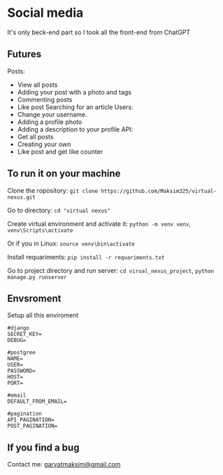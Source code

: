# Social media
It's only beck-end part so I took all the front-end from ChatGPT

## Futures
Posts:
- View all posts
- Adding your post with a photo and tags
- Commenting posts
- Like post
Searching for an article
Users:
- Change your username.
- Adding a profile photo
- Adding a description to your profile
API:
- Get all posts
- Creating your own
- Like post and get like counter
## To run it on your machine
Clone the ropository: `git clone https://github.com/Maksim325/virtual-nexus.git`

Go to directory: `cd "virtual nexus"`

Create virtual environment and activate it: `python -m venv venv`, `venv\Scripts\activate` 

Or if you in Linux: `source venv\bin\activate`

Install requariments: `pip install -r requariments.txt`

Go to project directory and run server: `cd virual_nexus_project`, `python manage.py runserver`

## Envsroment
Setup all this enviroment
```
#django
SECRET_KEY=
DEBUG=

#postgree
NAME=
USER=
PASSWORD=
HOST=
PORT=

#email
DEFAULT_FROM_EMAIL=

#pagination
API_PAGINATION=
POST_PAGINATION=
```

## If you find a bug
Contact me: garvatmaksim@gmail.com